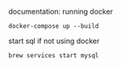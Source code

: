 documentation: 
running docker

`docker-compose up --build`


start sql if not using docker

`brew services start mysql`